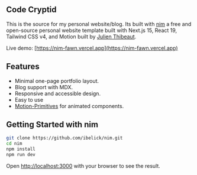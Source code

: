## Code Cryptid
This is the source for my personal website/blog. Its built with [nim](https://github.com/ibelick/nim.git) a free and open-source personal website template built with Next.js 15, React 19, Tailwind CSS v4, and Motion built by [Julien Thibeaut](https://github.com/ibelick). 

Live demo: [https://nim-fawn.vercel.app](https://nim-fawn.vercel.app)

## Features

- Minimal one-page portfolio layout.
- Blog support with MDX.
- Responsive and accessible design.
- Easy to use
- [Motion-Primitives](https://motion-primitives.com) for animated components.

## Getting Started with nim
```bash
git clone https://github.com/ibelick/nim.git
cd nim
npm install
npm run dev
```

Open [http://localhost:3000](http://localhost:3000) with your browser to see the result.

